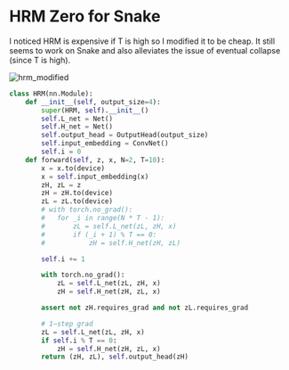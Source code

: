 # HRM Zero for Snake

I noticed HRM is expensive if T is high so I modified it to be cheap. It still seems to work on Snake and also alleviates the issue of eventual collapse (since T is high).

![hrm_modified](https://github.com/user-attachments/assets/cf951c76-ebe6-447c-b571-ef405cab994a)

```py
class HRM(nn.Module):
	def __init__(self, output_size=4):
		super(HRM, self).__init__()
		self.L_net = Net()
		self.H_net = Net()
		self.output_head = OutputHead(output_size)
		self.input_embedding = ConvNet()
		self.i = 0
	def forward(self, z, x, N=2, T=10):
		x = x.to(device)
		x = self.input_embedding(x)
		zH, zL = z
		zH = zH.to(device)
		zL = zL.to(device)
		# with torch.no_grad():
		# 	for _i in range(N * T - 1):
		# 		zL = self.L_net(zL, zH, x)
		# 		if (_i + 1) % T == 0:
		# 			zH = self.H_net(zH, zL)

		self.i += 1

		with torch.no_grad():
			zL = self.L_net(zL, zH, x)
			zH = self.H_net(zH, zL, x)

		assert not zH.requires_grad and not zL.requires_grad

		# 1−step grad
		zL = self.L_net(zL, zH, x)
		if self.i % T == 0:
			zH = self.H_net(zH, zL, x)
		return (zH, zL), self.output_head(zH)
```
